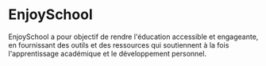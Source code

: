 # EnjoySchool
EnjoySchool a pour objectif de rendre l'éducation accessible et engageante, en fournissant des outils et des ressources qui soutiennent à la fois l'apprentissage académique et le développement personnel. 
